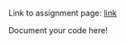 Link to assignment page: [link](https://docs.google.com/document/d/1jhbjW8JYypsnLP8v4URg_QotiOuF8QGBTceaBh4ocQ8/edit?usp=sharing)

Document your code here!